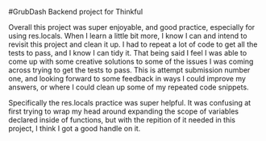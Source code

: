 #GrubDash Backend project for Thinkful

Overall this project was super enjoyable, and good practice, especially for using res.locals. When I learn a little bit more, I know I can and intend to revisit this project and clean it up. 
I had to repeat a lot of code to get all the tests to pass, and I know I can tidy it. That being said I feel I was able to come up with some creative solutions to some of the issues I was coming across trying to get the tests to pass.
This is attempt submission number one, and looking forward to some feedback in ways I could improve my answers, or where I could clean up some of my repeated code snippets.

Specifically the res.locals practice was super helpful. It was confusing at first trying to wrap my head around expanding the scope of variables declared inside of functions, but with the repition of it needed in this project, I think I got a good handle on it.
